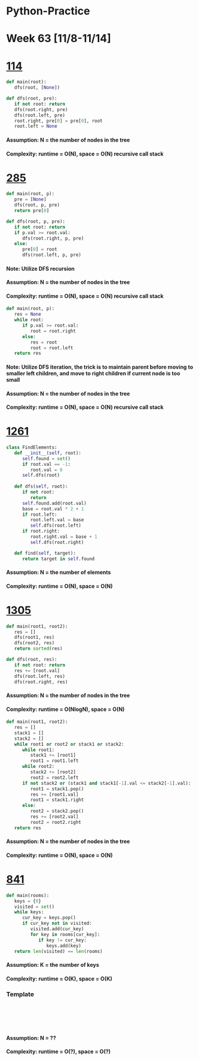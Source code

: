 # Python-Practice

# Week 63 [11/8-11/14]
# [114](https://leetcode.com/problems/flatten-binary-tree-to-linked-list/)
```python
def main(root):
   dfs(root, [None])

def dfs(root, pre):
   if not root: return
   dfs(root.right, pre)
   dfs(root.left, pre)
   root.right, pre[0] = pre[0], root
   root.left = None
```
#### Assumption: N = the number of nodes in the tree
#### Complexity: runtime = O(N), space = O(N) recursive call stack

# [285](https://leetcode.com/problems/inorder-successor-in-bst/)
```python
def main(root, p):
   pre = [None]
   dfs(root, p, pre)
   return pre[0]

def dfs(root, p, pre):
   if not root: return
   if p.val >= root.val:
      dfs(root.right, p, pre)
   else:
      pre[0] = root
      dfs(root.left, p, pre)
```
#### Note: Utilize DFS recursion
#### Assumption: N = the number of nodes in the tree
#### Complexity: runtime = O(N), space = O(N) recursive call stack
```python
def main(root, p):
   res = None
   while root:
      if p.val >= root.val:
         root = root.right
      else:
         res = root
         root = root.left
   return res
```
#### Note: Utilize DFS iteration, the trick is to maintain parent before moving to smaller left children, and move to right children if current node is too small
#### Assumption: N = the number of nodes in the tree
#### Complexity: runtime = O(N), space = O(N) recursive call stack

# [1261](https://leetcode.com/problems/find-elements-in-a-contaminated-binary-tree/)
```python
class FindElements:
   def __init__(self, root):
      self.found = set()
      if root.val == -1:
         root.val = 0
      self.dfs(root)
   
   def dfs(self, root):
      if not root:
         return
      self.found.add(root.val)
      base = root.val * 2 + 1
      if root.left:
         root.left.val = base
         self.dfs(root.left)
      if root.right:
         root.right.val = base + 1
         self.dfs(root.right)

   def find(self, target):
      return target in self.found
```
#### Assumption: N = the number of elements
#### Complexity: runtime = O(N), space = O(N)

# [1305](https://leetcode.com/problems/all-elements-in-two-binary-search-trees/)
```python
def main(root1, root2):
   res = []
   dfs(root1, res)
   dfs(root2, res)
   return sorted(res)

def dfs(root, res):
   if not root: return
   res += [root.val]
   dfs(root.left, res)
   dfs(root.right, res)
```
#### Assumption: N = the number of nodes in the tree
#### Complexity: runtime = O(NlogN), space = O(N)
```python
def main(root1, root2):
   res = []
   stack1 = []
   stack2 = []
   while root1 or root2 or stack1 or stack2:
      while root1:
         stack1 += [root1]
         root1 = root1.left
      while root2:
         stack2 += [root2]
         root2 = root2.left
      if not stack2 or (stack1 and stack1[-1].val <= stack2[-1].val):
         root1 = stack1.pop()
         res += [root1.val]
         root1 = stack1.right
      else:
         root2 = stack2.pop()
         res += [root2.val]
         root2 = root2.right
   return res
```
#### Assumption: N = the number of nodes in the tree
#### Complexity: runtime = O(N), space = O(N)

# [841](https://leetcode.com/problems/keys-and-rooms/)
```python
def main(rooms):
   keys = {0}
   visited = set()
   while keys:
      cur_key = keys.pop()
      if cur_key not in visited:
         visited.add(cur_key)
         for key in rooms[cur_key]:
            if key != cur_key:
               keys.add(key)
   return len(visited) == len(rooms)
```
#### Assumption: K = the number of keys
#### Complexity: runtime = O(K), space = O(K)

### Template
# []()
```sql
```

# []()
```python
```
#### Assumption: N = ??
#### Complexity: runtime = O(?), space = O(?)
